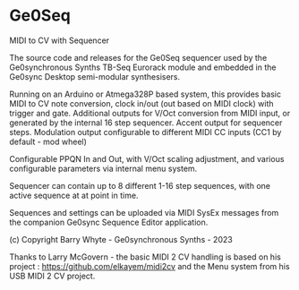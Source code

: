# Ge0Seq
MIDI to CV with Sequencer

The source code and releases for the Ge0Seq sequencer used by the Ge0synchronous Synths TB-Seq Eurorack module and embedded in the Ge0sync Desktop semi-modular synthesisers.

Running on an Arduino or Atmega328P based system, this provides basic MIDI to CV note conversion, clock in/out (out based on MIDI clock) with trigger and gate.
Additional outputs for V/Oct conversion from MIDI input, or generated by the internal 16 step sequencer. Accent output for sequencer steps. Modulation output configurable to different MIDI CC inputs (CC1 by default - mod wheel)

Configurable PPQN In and Out, with V/Oct scaling adjustment, and various configurable parameters via internal menu system.

Sequencer can contain up to 8 different 1-16 step sequences, with one active sequence at at point in time.

Sequences and settings can be uploaded via MIDI SysEx messages from the companion Ge0sync Sequence Editor application.

(c) Copyright Barry Whyte - Ge0synchronous Synths - 2023

Thanks to Larry McGovern - the basic MIDI 2 CV handling is based on his project : https://github.com/elkayem/midi2cv and the Menu system from his USB MIDI 2 CV project. 
